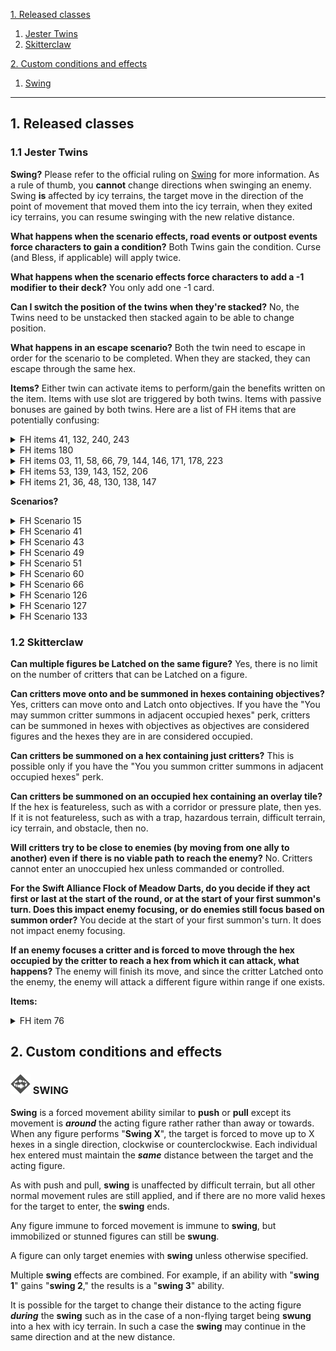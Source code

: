 [1. Released classes](#1-released-classes)

1. [Jester Twins](#11-jester-twins)
2. [Skitterclaw](#12-skitterclaw)

[2. Custom conditions and effects](#2-custom-conditions-and-effects)

1. [Swing](#-swing)

___

## 1. Released classes

### 1.1 Jester Twins

**Swing?** Please refer to the official ruling on [Swing](#-swing) for more information. As a rule of thumb, you **cannot** change directions when swinging an enemy. Swing **is** affected by icy terrains, the target move in the direction of the point of movement that moved them into the icy terrain, when they exited icy terrains, you can resume swinging with the new relative distance. 

**What happens when the scenario effects, road events or outpost events force characters to gain a condition?** Both Twins gain the condition. Curse (and Bless, if applicable) will apply twice.

**What happens when the scenario effects force characters to add a -1 modifier to their deck?** You only add one -1 card.

**Can I switch the position of the twins when they're stacked?** No, the Twins need to be unstacked then stacked again to be able to change position.

**What happens in an escape scenario?** Both the twin need to escape in order for the scenario to be completed. When they are stacked, they can escape through the same hex.

**Items?** Either twin can activate items to perform/gain the benefits written on the item. Items with use slot are triggered by both twins. Items with passive bonuses are gained by both twins. Here are a list of FH items that are potentially confusing:

<details>
  <summary>FH items 41, 132, 240, 243</summary>
  Only apply once.
</details>

<details>
  <summary>FH items 180</summary>
  Looting is counted separately.
</details>

<details>
  <summary>FH items 03, 11, 58, 66, 79, 144, 146, 171, 178, 223</summary>
  Only applies to one twin.
</details>

<details>
  <summary>FH items 53, 139, 143, 152, 206</summary>
  Counts the movement of the twins separately. Only the bottom twin is counted as moving when they are stacked.
</details>

<details>
  <summary>FH items 21, 36, 48, 130, 138, 147</summary>
  Applies to both twins.
</details>

**Scenarios?**

<details>
  <summary>FH Scenario 15</summary>
  If the twins are stacked, both twins can move from a to b and stay stacked. If they are unstacked when either move from a to b, the remaining twin is left behind and can no longer leave tile 15-D (not recommended).
</details>

<details>
  <summary>FH Scenario 41</summary>
  Either twin can loot the numbered token. However, both twins need to be adjacent to the altar to return the looted token.
</details>

<details>
  <summary>FH Scenario 43</summary>
  Place the number token on your mat, either twin can use it. When it is used, it's flipped face down and cannot be used by either until after the next long rest.
</details>

<details>
  <summary>FH Scenario 49</summary>
  Place 7 tokens on your mat as usual, each entire action (not ability) cost 1 oxygen. You only need one twin to occupy the air pocket A to refill all oxygen tokens. If you perform while you have no oxygen, both twins must suffer trap damage.
</details>

<details>
  <summary>FH Scenario 51</summary>
  You can forgo a top action (neither twin can perform it) to have either of them use the explosive.
</details>

<details>
  <summary>FH Scenario 60</summary>
  Each twin get Curse twice, which means you add 4 curses to the deck. Either twin can loot and gain a coral shard, both gets the benefit of carrying coral shards. Either of them can also give a shard from their character mat to an adjacent ally. 
</details>

<details>
  <summary>FH Scenario 66</summary>
  Either twin can loot an elemental core and either can use the core on their character mat to activate an "A" hex. 
</details>

<details>
  <summary>FH Scenario 126</summary>
  Either twin can loot a token, place it on their character mat and deliver it to a Helper.
</details>

<details>
  <summary>FH Scenario 127</summary>
  Either twin can loot crates. If the twins are stacked, the bottom twin can spend 2 movement points when occupying the stairs to go below deck, they remain stacked. 
</details>

<details>
  <summary>FH Scenario 133</summary>
  If the feline idol is placed on the jester twin's mat, both of them will get the effects of carrying the idol. 
</details>

### 1.2 Skitterclaw

**Can multiple figures be Latched on the same figure?** Yes, there is no limit on the number of critters that can be Latched on a figure. 

**Can critters move onto and be summoned in hexes containing objectives?** Yes, critters can move onto and Latch onto objectives. If you have the "You may summon critter summons in adjacent occupied hexes" perk, critters can be summoned in hexes with objectives as objectives are considered figures and the hexes they are in are considered occupied.

**Can critters be summoned on a hex containing just critters?** This is possible only if you have the "You you summon critter summons in adjacent occupied hexes" perk.

**Can critters be summoned on an occupied hex containing an overlay tile?** If the hex is featureless, such as with a corridor or pressure plate, then yes. If it is not featureless, such as with a trap, hazardous terrain, difficult terrain, icy terrain, and obstacle, then no.

**Will critters try to be close to enemies (by moving from one ally to another) even if there is no viable path to reach the enemy?** No. Critters cannot enter an unoccupied hex unless commanded or controlled.

**For the Swift Alliance Flock of Meadow Darts, do you decide if they act first or last at the start of the round, or at the start of your first summon's turn. Does this impact enemy focusing, or do enemies still focus based on summon order?** You decide at the start of your first summon's turn. It does not impact enemy focusing.

**If an enemy focuses a critter and is forced to move through the hex occupied by the critter to reach a hex from which it can attack, what happens?** The enemy will finish its move, and since the critter Latched onto the enemy, the enemy will attack a different figure within range if one exists.

**Items:**

<details>
  <summary>FH item 76</summary>
  <b>Can the critter move onto unoccupied hexes?</b> Yes, since you are controlling the movement of the critter.
</details>

## 2. Custom conditions and effects

### <img src="assets/conditions-and-effects/Swing.svg" width="32" height="32" > SWING

**Swing** is a forced movement ability similar to **push** or **pull** except its movement is ***around*** the acting figure rather rather than away or towards. When any figure performs "**Swing X**", the target is forced to move up to X hexes in a single direction, clockwise or counterclockwise. Each individual hex entered must maintain the ***same*** distance between the target and the acting figure.

As with push and pull, **swing** is unaffected by difficult terrain, but all other normal movement rules are still applied, and if there are no more valid hexes for the target to enter, the **swing** ends.

Any figure immune to forced movement is immune to **swing**, but immobilized or stunned figures can still be **swung**.

A figure can only target enemies with **swing** unless otherwise specified.

Multiple **swing** effects are combined. For example, if an ability with "**swing 1**" gains "**swing 2**," the results is a "**swing 3**" ability.

It is possible for the target to change their distance to the acting figure ***during*** the **swing** such as in the case of a non-flying target being **swung** into a hex with icy terrain. In such a case the **swing** may continue in the same direction and at the new distance.
